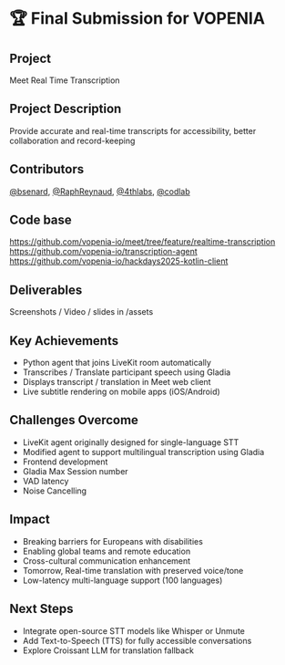 # 🏆 Final Submission for VOPENIA

## Project
Meet Real Time Transcription

## Project Description
Provide accurate and real-time transcripts for accessibility, better collaboration and record-keeping


## Contributors
<a href="https://github.com/bsenard">@bsenard</a>, <a href="https://github.com/RaphReynaud">@RaphReynaud</a>, <a href="https://github.com/@4thlabs">@4thlabs</a>, <a href="https://github.com/@codlab">@codlab</a>

## Code base
https://github.com/vopenia-io/meet/tree/feature/realtime-transcription
https://github.com/vopenia-io/transcription-agent
https://github.com/vopenia-io/hackdays2025-kotlin-client

## Deliverables 
Screenshots / Video / slides in /assets

## Key Achievements
  - Python agent that joins LiveKit room automatically
  - Transcribes / Translate participant speech using Gladia
  - Displays transcript / translation in Meet web client
  - Live subtitle rendering on mobile apps (iOS/Android)


## Challenges Overcome
  - LiveKit agent originally designed for single-language STT
  - Modified agent to support multilingual transcription using Gladia
  - Frontend development
  - Gladia Max Session number
  - VAD latency 
  - Noise Cancelling


## Impact
  - Breaking barriers for Europeans with disabilities
  - Enabling global teams and remote education
  - Cross-cultural communication enhancement
  - Tomorrow, Real-time translation with preserved voice/tone
  - Low-latency multi-language support (100 languages)


## Next Steps
  - Integrate open-source STT models like Whisper or Unmute
  - Add Text-to-Speech (TTS) for fully accessible conversations
  - Explore Croissant LLM for translation fallback

